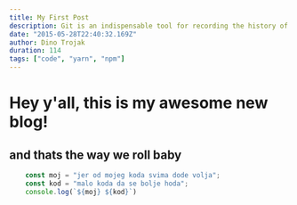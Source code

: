 ```yaml
---
title: My First Post
description: Git is an indispensable tool for recording the history of our source code. This history increases in value the older that project gets; it is a unique archive of collaboration and hard work that describes how the project became what it is today.
date: "2015-05-28T22:40:32.169Z"
author: Dino Trojak
duration: 114
tags: ["code", "yarn", "npm"]
---
```


# Hey y'all, this is my awesome new blog!
## and thats the way we roll baby
```javascript
    const moj = "jer od mojeg koda svima dode volja";
    const kod = "malo koda da se bolje hoda";
    console.log(`${moj} ${kod}`)
```